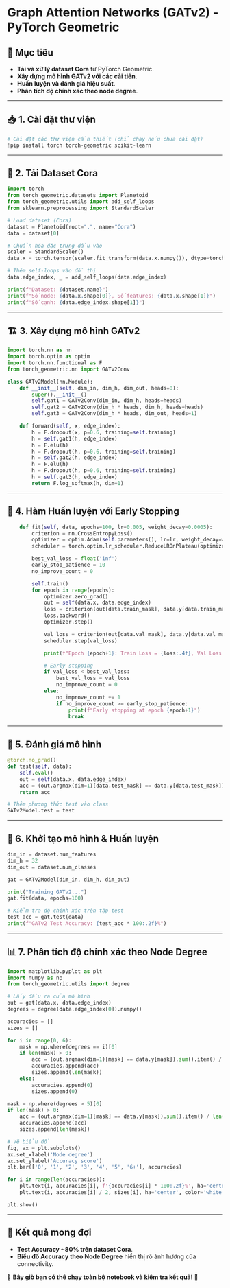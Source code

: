 # **Graph Attention Networks (GATv2) - PyTorch Geometric**

## 📌 **Mục tiêu**
- **Tải và xử lý dataset Cora** từ PyTorch Geometric.
- **Xây dựng mô hình GATv2 với các cải tiến**.
- **Huấn luyện và đánh giá hiệu suất**.
- **Phân tích độ chính xác theo node degree**.

---

## 📥 **1. Cài đặt thư viện**
```python
# Cài đặt các thư viện cần thiết (chỉ chạy nếu chưa cài đặt)
!pip install torch torch-geometric scikit-learn
```

---

## 📌 **2. Tải Dataset Cora**
```python
import torch
from torch_geometric.datasets import Planetoid
from torch_geometric.utils import add_self_loops
from sklearn.preprocessing import StandardScaler

# Load dataset (Cora)
dataset = Planetoid(root=".", name="Cora")
data = dataset[0]

# Chuẩn hóa đặc trưng đầu vào
scaler = StandardScaler()
data.x = torch.tensor(scaler.fit_transform(data.x.numpy()), dtype=torch.float)

# Thêm self-loops vào đồ thị
data.edge_index, _ = add_self_loops(data.edge_index)

print(f"Dataset: {dataset.name}")
print(f"Số node: {data.x.shape[0]}, Số features: {data.x.shape[1]}")
print(f"Số cạnh: {data.edge_index.shape[1]}")
```

---

## 🏗 **3. Xây dựng mô hình GATv2**
```python
import torch.nn as nn
import torch.optim as optim
import torch.nn.functional as F
from torch_geometric.nn import GATv2Conv

class GATv2Model(nn.Module):
    def __init__(self, dim_in, dim_h, dim_out, heads=8):
        super().__init__()
        self.gat1 = GATv2Conv(dim_in, dim_h, heads=heads)
        self.gat2 = GATv2Conv(dim_h * heads, dim_h, heads=heads)
        self.gat3 = GATv2Conv(dim_h * heads, dim_out, heads=1)

    def forward(self, x, edge_index):
        h = F.dropout(x, p=0.6, training=self.training)
        h = self.gat1(h, edge_index)
        h = F.elu(h)
        h = F.dropout(h, p=0.6, training=self.training)
        h = self.gat2(h, edge_index)
        h = F.elu(h)
        h = F.dropout(h, p=0.6, training=self.training)
        h = self.gat3(h, edge_index)
        return F.log_softmax(h, dim=1)
```

---

## 📌 **4. Hàm Huấn luyện với Early Stopping**
```python
    def fit(self, data, epochs=100, lr=0.005, weight_decay=0.0005):
        criterion = nn.CrossEntropyLoss()
        optimizer = optim.Adam(self.parameters(), lr=lr, weight_decay=weight_decay)
        scheduler = torch.optim.lr_scheduler.ReduceLROnPlateau(optimizer, mode='min', patience=5, factor=0.5, verbose=True)

        best_val_loss = float('inf')
        early_stop_patience = 10
        no_improve_count = 0

        self.train()
        for epoch in range(epochs):
            optimizer.zero_grad()
            out = self(data.x, data.edge_index)
            loss = criterion(out[data.train_mask], data.y[data.train_mask])
            loss.backward()
            optimizer.step()

            val_loss = criterion(out[data.val_mask], data.y[data.val_mask])
            scheduler.step(val_loss)

            print(f"Epoch {epoch+1}: Train Loss = {loss:.4f}, Val Loss = {val_loss:.4f}")

            # Early stopping
            if val_loss < best_val_loss:
                best_val_loss = val_loss
                no_improve_count = 0
            else:
                no_improve_count += 1
                if no_improve_count >= early_stop_patience:
                    print(f"Early stopping at epoch {epoch+1}")
                    break
```

---

## 🧪 **5. Đánh giá mô hình**
```python
@torch.no_grad()
def test(self, data):
    self.eval()
    out = self(data.x, data.edge_index)
    acc = (out.argmax(dim=1)[data.test_mask] == data.y[data.test_mask]).sum().item() / data.test_mask.sum().item()
    return acc

# Thêm phương thức test vào class
GATv2Model.test = test
```

---

## 🚀 **6. Khởi tạo mô hình & Huấn luyện**
```python
dim_in = dataset.num_features
dim_h = 32
dim_out = dataset.num_classes

gat = GATv2Model(dim_in, dim_h, dim_out)

print("Training GATv2...")
gat.fit(data, epochs=100)

# Kiểm tra độ chính xác trên tập test
test_acc = gat.test(data)
print(f"GATv2 Test Accuracy: {test_acc * 100:.2f}%")
```

---

## 📊 **7. Phân tích độ chính xác theo Node Degree**
```python
import matplotlib.pyplot as plt
import numpy as np
from torch_geometric.utils import degree

# Lấy đầu ra của mô hình
out = gat(data.x, data.edge_index)
degrees = degree(data.edge_index[0]).numpy()

accuracies = []
sizes = []

for i in range(0, 6):
    mask = np.where(degrees == i)[0]
    if len(mask) > 0:
        acc = (out.argmax(dim=1)[mask] == data.y[mask]).sum().item() / len(mask)
        accuracies.append(acc)
        sizes.append(len(mask))
    else:
        accuracies.append(0)
        sizes.append(0)

mask = np.where(degrees > 5)[0]
if len(mask) > 0:
    acc = (out.argmax(dim=1)[mask] == data.y[mask]).sum().item() / len(mask)
    accuracies.append(acc)
    sizes.append(len(mask))

# Vẽ biểu đồ
fig, ax = plt.subplots()
ax.set_xlabel('Node degree')
ax.set_ylabel('Accuracy score')
plt.bar(['0', '1', '2', '3', '4', '5', '6+'], accuracies)

for i in range(len(accuracies)):
    plt.text(i, accuracies[i], f'{accuracies[i] * 100:.2f}%', ha='center', color='black')
    plt.text(i, accuracies[i] / 2, sizes[i], ha='center', color='white')

plt.show()
```

---

## **🎯 Kết quả mong đợi**
- **Test Accuracy ~80% trên dataset Cora**.
- **Biểu đồ Accuracy theo Node Degree** hiển thị rõ ảnh hưởng của connectivity.

📌 **Bây giờ bạn có thể chạy toàn bộ notebook và kiểm tra kết quả! 🚀**
